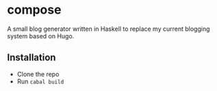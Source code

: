 # compose 

A small blog generator written in Haskell to replace my current blogging system based on Hugo.

## Installation
* Clone the repo
* Run `cabal build`
